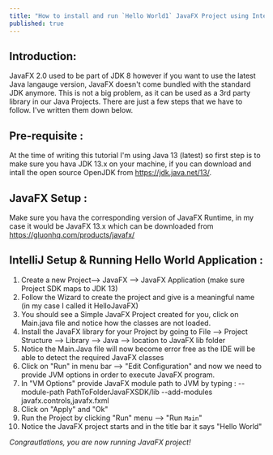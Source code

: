 ```yaml
---
title: "How to install and run `Hello World1` JavaFX Project using IntelliJ IDEA"
published: true
---
```


## Introduction:

JavaFX 2.0 used to be part of JDK 8 however if you want to use the latest Java langauge version, JavaFX doesn't come bundled with the standard JDK anymore. This is not a big problem, as it can be used as a 3rd party library in our Java Projects. There are just a few steps that we have to follow. I've written them down below.

## Pre-requisite :
At the time of writing this tutorial I'm using Java 13 (latest) so first step is to make sure you hava JDK 13.x on your machine, if you can download and intall the open source OpenJDK from https://jdk.java.net/13/.

## JavaFX Setup :
Make sure you hava the corresponding version of JavaFX Runtime, in my case it would be JavaFX 13.x which can be downloaded from https://gluonhq.com/products/javafx/

## IntelliJ Setup & Running Hello World Application :

1. Create a new Project--> JavaFX --> JavaFX Application (make sure Project SDK maps to JDK 13)
2. Follow the Wizard to create the project and give is a meaningful name (in my case I called it HelloJavaFX)
3. You should see a Simple JavaFX Project created for you, click on Main.java file and notice how the classes are not loaded.
4. Install the JavaFX library for your Project by going to File --> Project Structure --> Library --> Java --> location to JavaFX lib folder
5. Notice the Main.Java file will now become error free as the IDE will be able to detect the required JavaFX classes
6. Click on "Run" in menu bar --> "Edit Configuration" and now we need to provide JVM options in order to execute JavaFX program.
7. In "VM Options" provide JavaFX module path to JVM by typing : --module-path PathToFolderJavaFXSDK/lib --add-modules javafx.controls,javafx.fxml
8. Click on "Apply" and "Ok"
9. Run the Project by clicking "Run" menu --> "Run `Main`"
10. Notice the JavaFX project starts and in the title bar it says "Hello World"  
  
*Congrautlations, you are now running JavaFX project!*
